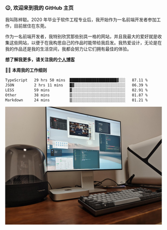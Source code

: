### 😉, 欢迎来到我的 GitHub 主页

我叫陈梓聪。2020 年毕业于软件工程专业后，我开始作为一名前端开发者参加工作，目前居住在东莞。

作为一名前端开发者，我特别欣赏那些别具一格的网站，并且我最大的爱好就是收集这些网站，以便于在我构思自己的作品时能带给我启发。我热爱设计，无论是在我的作品还是我的生活空间，我都会努力让它们拥有最佳的体验。

**想了解我更多，请关注我的[个人博客](https://leoku.top)**

🧑‍💻 **本周我的工作细则**
<!--START_SECTION:waka-->
```text
TypeScript   29 hrs 50 mins  █████████████████████▓░░░   87.11 % 
JSON         2 hrs 11 mins   █▓░░░░░░░░░░░░░░░░░░░░░░░   06.39 % 
LESS         59 mins         ▓░░░░░░░░░░░░░░░░░░░░░░░░   02.91 % 
Other        38 mins         ▒░░░░░░░░░░░░░░░░░░░░░░░░   01.87 % 
Markdown     24 mins         ▒░░░░░░░░░░░░░░░░░░░░░░░░   01.21 % 
```
<!--END_SECTION:waka-->

![desktop](./mine.jpg)
